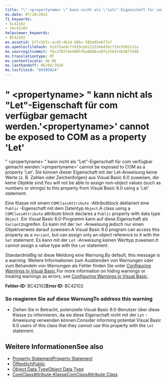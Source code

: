 ```yaml
---
title: "\" <propertyname> \" kann nicht als \"Let\"-Eigenschaft für com verfügbar gemacht werden."
ms.date: 07/20/2015
f1_keywords:
- bc42102
- vbc42102
helpviewer_keywords:
- BC42102
ms.assetid: b77c5b7c-ac43-4b2d-b8bc-582e65e6f7e7
ms.openlocfilehash: 91d75ae9cf7d19ce621233ebd3dc719c9102c51e
ms.sourcegitcommit: f8c270376ed905f6a8896ce0fe25b4f4b38ff498
ms.translationtype: MT
ms.contentlocale: de-DE
ms.lasthandoff: 06/04/2020
ms.locfileid: "84395024"
---
```

# <a name="propertyname-cannot-be-exposed-to-com-as-a-property-let"></a><span data-ttu-id="1f200-102">" \<propertyname> " kann nicht als "Let"-Eigenschaft für com verfügbar gemacht werden.</span><span class="sxs-lookup"><span data-stu-id="1f200-102">'\<propertyname>' cannot be exposed to COM as a property 'Let'</span></span>
<span data-ttu-id="1f200-103">" \<propertyname> " kann nicht als "Let"-Eigenschaft für com verfügbar gemacht werden.</span><span class="sxs-lookup"><span data-stu-id="1f200-103">'\<propertyname>' cannot be exposed to COM as a property 'Let'.</span></span> <span data-ttu-id="1f200-104">Sie können dieser Eigenschaft mit der Let-Anweisung keine Werte (z. B. Zahlen oder Zeichenfolgen) aus Visual Basic 6.0 zuweisen, die keine Objekte sind.</span><span class="sxs-lookup"><span data-stu-id="1f200-104">You will not be able to assign non-object values (such as numbers or strings) to this property from Visual Basic 6.0 using a 'Let' statement.</span></span>  
  
 <span data-ttu-id="1f200-105">Eine Klasse mit einem `COMClassAttribute` -Attributblock deklariert eine `Public` -Eigenschaft mit dem Datentyp `Object`.</span><span class="sxs-lookup"><span data-stu-id="1f200-105">A class using a `COMClassAttribute` attribute block declares a `Public` property with data type `Object`.</span></span> <span data-ttu-id="1f200-106">Ein Visual Basic 6.0-Programm kann auf diese Eigenschaft als `Variant`zugreifen. Es kann mit der `Set` -Anweisung jedoch nur einen Objektverweis darauf zuweisen.</span><span class="sxs-lookup"><span data-stu-id="1f200-106">A Visual Basic 6.0 program can access this property as a `Variant`, but can assign only an object reference to it with the `Set` statement.</span></span> <span data-ttu-id="1f200-107">Es kann mit der `Let` -Anweisung keinen Werttyp zuweisen.</span><span class="sxs-lookup"><span data-stu-id="1f200-107">It cannot assign a value type with the `Let` statement.</span></span>  
  
 <span data-ttu-id="1f200-108">Standardmäßig ist diese Meldung eine Warnung.</span><span class="sxs-lookup"><span data-stu-id="1f200-108">By default, this message is a warning.</span></span> <span data-ttu-id="1f200-109">Weitere Informationen zum Ausblenden von Warnungen oder zum Behandeln von Warnungen als Fehler finden Sie unter [Configuring Warnings in Visual Basic](/visualstudio/ide/configuring-warnings-in-visual-basic).</span><span class="sxs-lookup"><span data-stu-id="1f200-109">For more information on hiding warnings or treating warnings as errors, see [Configuring Warnings in Visual Basic](/visualstudio/ide/configuring-warnings-in-visual-basic).</span></span>  
  
 <span data-ttu-id="1f200-110">**Fehler-ID:** BC42102</span><span class="sxs-lookup"><span data-stu-id="1f200-110">**Error ID:** BC42102</span></span>  
  
### <a name="to-address-this-warning"></a><span data-ttu-id="1f200-111">So reagieren Sie auf diese Warnung</span><span class="sxs-lookup"><span data-stu-id="1f200-111">To address this warning</span></span>  
  
- <span data-ttu-id="1f200-112">Ziehen Sie in Betracht, potenzielle Visual Basic 6.0-Benutzer über diese Klasse zu informieren, da sie diese Eigenschaft nicht mit der `Let` -Anweisung verwenden können.</span><span class="sxs-lookup"><span data-stu-id="1f200-112">Consider informing potential Visual Basic 6.0 users of this class that they cannot use this property with the `Let` statement.</span></span>  
  
## <a name="see-also"></a><span data-ttu-id="1f200-113">Weitere Informationen</span><span class="sxs-lookup"><span data-stu-id="1f200-113">See also</span></span>

- [<span data-ttu-id="1f200-114">Property Statement</span><span class="sxs-lookup"><span data-stu-id="1f200-114">Property Statement</span></span>](../language-reference/statements/property-statement.md)
- [<span data-ttu-id="1f200-115">Öffentlich</span><span class="sxs-lookup"><span data-stu-id="1f200-115">Public</span></span>](../language-reference/modifiers/public.md)
- [<span data-ttu-id="1f200-116">Object Data Type</span><span class="sxs-lookup"><span data-stu-id="1f200-116">Object Data Type</span></span>](../language-reference/data-types/object-data-type.md)
- [<span data-ttu-id="1f200-117">ComClassAttribute-Klasse</span><span class="sxs-lookup"><span data-stu-id="1f200-117">ComClassAttribute Class</span></span>](xref:Microsoft.VisualBasic.ComClassAttribute)
